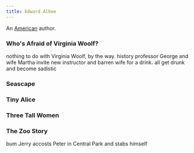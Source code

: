 ```yaml
---
title: Edward Albee
---
```


An [American](../index.html) author.

### Who's Afraid of Virginia Woolf?

nothing to do with Virginia Woolf, by the way. history professor George and wife Martha invite new instructor and barren wife for a drink. all get drunk and become sadistic

### Seascape

### Tiny Alice

### Three Tall Women

### The Zoo Story

bum Jerry accosts Peter in Central Park and stabs himself
